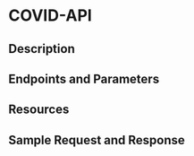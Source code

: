 # COVID-API

## Description

## Endpoints and Parameters

## Resources

## Sample Request and Response
